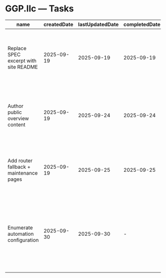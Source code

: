 # GGP.llc — Tasks

| name                                    | createdDate | lastUpdatedDate | completedDate | status   | description                                                                                                               |
| --------------------------------------- | ----------- | --------------- | ------------- | -------- | ------------------------------------------------------------------------------------------------------------------------- |
| Replace SPEC excerpt with site README   | 2025-09-19  | 2025-09-19      | 2025-09-19    | complete | Rewrote documentation to describe the regulatory platform microsite instead of embedding the full spec.                   |
| Author public overview content          | 2025-09-19  | 2025-09-24      | 2025-09-24    | complete | Drafted a regulator-focused marketing narrative with modernization pillars and clear calls to action.                     |
| Add router fallback + maintenance pages | 2025-09-19  | 2025-09-25      | 2025-09-25    | complete | Provide 404/503 experiences aligned with the compliance-focused brand.                                                    |
| Enumerate automation configuration      | 2025-09-30  | 2025-09-30      | -             | planned  | Document ggp.llc-specific build flags (LLC domain handling, preview hostnames, secrets) for the tenant generator backlog. |
